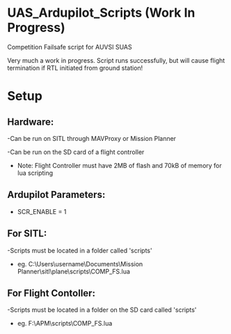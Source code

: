 # UAS_Ardupilot_Scripts (Work In Progress)

Competition Failsafe script for AUVSI SUAS

Very much a work in progress. Script runs successfully, but will cause flight termination if RTL initiated from ground station!



# Setup

## Hardware:

-Can be run on SITL through MAVProxy or Mission Planner

-Can be run on the SD card of a flight controller

- Note: Flight Controller must have 2MB of flash and 70kB of memory for lua scripting

## Ardupilot Parameters:
- SCR_ENABLE = 1

## For SITL:

-Scripts must be located in a folder called 'scripts'

- eg. C:\Users\username\Documents\Mission Planner\sitl\plane\scripts\COMP_FS.lua

## For Flight Contoller:

-Scripts must be located in a folder on the SD card called 'scripts'

- eg. F:\APM\scripts\COMP_FS.lua
